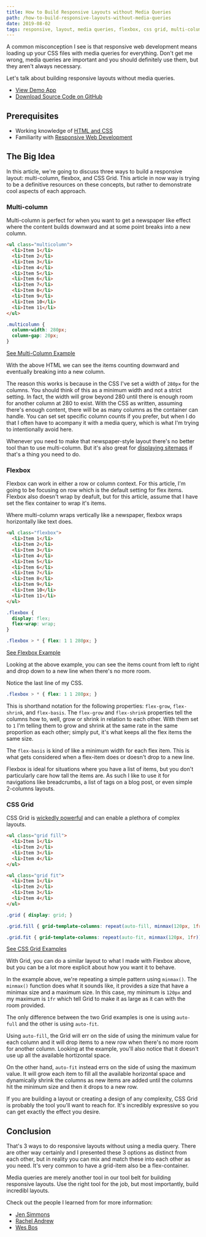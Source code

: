 ```yaml
---
title: How to Build Responsive Layouts without Media Queries
path: /how-to-build-responsive-layouts-without-media-queries
date: 2019-08-02
tags: responsive, layout, media queries, flexbox, css grid, multi-column, css
---
```


A common misconception I see is that responsive web development means loading up your CSS files with media queries for everything. Don't get me wrong, media queries are important and you should definitely use them, but they aren't always necessary.

Let's talk about building responsive layouts without media queries.

* [View Demo App](https://inglorious-paper.glitch.me/)
* [Download Source Code on GitHub]()

## Prerequisites

* Working knowledge of [HTML and CSS](https://internetingishard.com/html-and-css/)
* Familiarity with [Responsive Web Development](https://www.smashingmagazine.com/2011/01/guidelines-for-responsive-web-design/)

## The Big Idea

In this article, we're going to discuss three ways to build a responsive layout: multi-column, flexbox, and CSS Grid. This article in now way is trying to be a definitive resources on these concepts, but rather to demonstrate cool aspects of each approach.

### Multi-column

Multi-column is perfect for when you want to get a newspaper like effect where the content builds downward and at some point breaks into a new column.

```html
<ul class="multicolumn">
  <li>Item 1</li>
  <li>Item 2</li>
  <li>Item 3</li>
  <li>Item 4</li>
  <li>Item 5</li>
  <li>Item 6</li>
  <li>Item 7</li>
  <li>Item 8</li>
  <li>Item 9</li>
  <li>Item 10</li>
  <li>Item 11</li>
</ul>
```

```css
.multicolumn {
  column-width: 280px;
  column-gap: 20px;
}
```
[See Multi-Column Example](https://inglorious-paper.glitch.me/#multi-column)

With the above HTML we can see the items counting downward and eventually breaking into a new column.

The reason this works is because in the CSS I've set a width of `280px` for the columns. You should think of this as a minimum width and not a strict setting. In fact, the width will grow beyond 280 until there is enough room for another column at 280 to exist. With the CSS as written, assuming there's enough content, there will be as many columns as the container can handle. You can set set specific column counts if you prefer, but when I do that I often have to acompany it with a media query, which is what I'm trying to intentionally avoid here.

Whenever you need to make that newspaper-style layout there's no better tool than to use multi-column. But it's also great for [displaying sitemaps](https://www.simpleviewinc.com/sitemap/) if that's a thing you need to do.

### Flexbox

Flexbox can work in either a row or column context. For this article, I'm going to be focusing on row which is the default setting for flex items. Flexbox also doesn't wrap by deafult, but for this article, assume that I have set the flex container to wrap it's items.

Where multi-column wraps vertically like a newspaper, flexbox wraps horizontally like text does.

```html
<ul class="flexbox">
  <li>Item 1</li>
  <li>Item 2</li>
  <li>Item 3</li>
  <li>Item 4</li>
  <li>Item 5</li>
  <li>Item 6</li>
  <li>Item 7</li>
  <li>Item 8</li>
  <li>Item 9</li>
  <li>Item 10</li>
  <li>Item 11</li>
</ul>
```

```css
.flexbox {
  display: flex;
  flex-wrap: wrap;
}

.flexbox > * { flex: 1 1 280px; }
```
[See Flexbox Example](https://inglorious-paper.glitch.me/#flexbox)

Looking at the above example, you can see the items count from left to right and drop down to a new line when there's no more room.

Notice the last line of my CSS.

```css
.flexbox > * { flex: 1 1 280px; }
```

This is shorthand notation for the following properties: `flex-grow`, `flex-shrink`, and `flex-basis`. The `flex-grow` and `flex-shrink` properties tell the columns how to, well, grow or shrink in relation to each other. With them set to `1` I'm telling them to grow and shrink at the same rate in the same proportion as each other; simply put, it's what keeps all the flex items the same size.

The `flex-basis` is kind of like a minimum width for each flex item. This is what gets considered when a flex-item does or doesn't drop to a new line.

Flexbox is ideal for situations where you have a list of items, but you don't particularly care how tall the items are. As such I like to use it for navigations like breadcrumbs, a list of tags on a blog post, or even simple 2-columns layouts.

### CSS Grid

CSS Grid is [wickedly powerful](/write-better-code-with-css-grid) and can enable a plethora of complex layouts.

```html
<ul class="grid fill">
  <li>Item 1</li>
  <li>Item 2</li>
  <li>Item 3</li>
  <li>Item 4</li>
</ul>

<ul class="grid fit">
  <li>Item 1</li>
  <li>Item 2</li>
  <li>Item 3</li>
  <li>Item 4</li>
</ul>
```

```css
.grid { display: grid; }

.grid.fill { grid-template-columns: repeat(auto-fill, minmax(120px, 1fr)); }

.grid.fit { grid-template-columns: repeat(auto-fit, minmax(120px, 1fr)); }
```
[See CSS Grid Examples](https://inglorious-paper.glitch.me/#grid)

With Grid, you can do a similar layout to what I made with Flexbox above, but you can be a lot more explicit about how you want it to behave.

In the example above, we're repeating a simple pattern using `minmax()`. The `minmax()` function does what it sounds like, it provides a size that have a minimax size and a maximum size. In this case, my minimum is `120px` and my maximum is `1fr` which tell Grid to make it as large as it can with the room provided.

The only difference between the two Grid examples is one is using `auto-full` and the other is using `auto-fit`.

Using `auto-fill`, the Grid will err on the side of using the minimum value for each column and it will drop items to a new row when there's no more room for another column. Looking at the example, you'll also notice that it doesn't use up all the available hortizontal space.

On the other hand, `auto-fit` instead errs on the side of using the maximum value. It will grow each item to fill all the available horizontal space and dynamically shrink the columns as new items are added until the columns hit the minimum size and then it drops to a new row.

If you are building a layout or creating a design of any complexity, CSS Grid is probably the tool you'll want to reach for. It's incredibly expressive so you can get exactly the effect you desire.

## Conclusion

That's 3 ways to do responsive layouts without using a media query. There are other way certainly and I presented these 3 options as distinct from each other, but in reality you can mix and match these into each other as you need. It's very common to have a grid-item also be a flex-container.

Media queries are merely another tool in our tool belt for building responsive layouts. Use the right tool for the job, but most importantly, build incredibl layouts.

Check out the people I learned from for more information:

* [Jen Simmons](https://www.youtube.com/channel/UC7TizprGknbDalbHplROtag)
* [Rachel Andrew](https://gridbyexample.com/)
* [Wes Bos](https://www.youtube.com/playlist?list=PLu8EoSxDXHP5CIFvt9-ze3IngcdAc2xKG)
